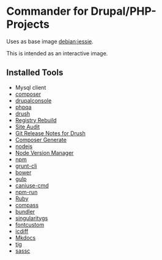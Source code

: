 Commander for Drupal/PHP-Projects
===============

Uses as base image [debian:jessie](https://registry.hub.docker.com/_/debian/).

This is intended as an interactive image.

Installed Tools
---------------
* Mysql client
* [composer](https://getcomposer.org/)
* [drupalconsole](http://drupalconsole.com/)
* [phpqa](https://github.com/jmolivas/phpqa)
* [drush](https://github.com/drush-ops/drush)
 * [Registry Rebuild](https://www.drupal.org/project/registry_rebuild)
 * [Site Audit](https://www.drupal.org/project/site_audit)
 * [Git Release Notes for Drush](https://www.drupal.org/project/grn)
 * [Composer Generate](https://www.drupal.org/project/composer_generate)
* [nodejs](http://nodejs.org/)
 * [Node Version Manager](https://github.com/creationix/nvm)
 * [npm](https://www.npmjs.com/)
 * [grunt-cli](https://www.npmjs.com/package/grunt-cli)
 * [bower](https://www.npmjs.com/package/bower)
 * [gulp](https://www.npmjs.com/package/gulp)
 * [caniuse-cmd](https://www.npmjs.com/package/caniuse-cmd)
 * [npm-run](https://www.npmjs.com/package/npm-run)
* [Ruby](https://www.ruby-lang.org/)
 * [compass](http://compass-style.org/)
 * [bundler](http://bundler.io/)
 * [singularitygs](http://singularity.gs/)
 * [fontcustom](https://rubygems.org/gems/fontcustom)
* [icdiff](https://github.com/jeffkaufman/icdiff)
* [Mkdocs](http://www.mkdocs.org/)
* [tig](https://github.com/jonas/tig)
* [sassc](http://sass-lang.com/libsass)

